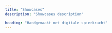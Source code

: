 ```yaml
---
title: "Showcases"
description: "Showcases description"

heading: "Handgemaakt met digitale spierkracht"
---
```

